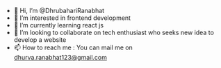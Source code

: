 - 👋 Hi, I’m @DhrubahariRanabhat
- 👀 I’m interested in frontend development
- 🌱 I’m currently learning react js
- 💞️ I’m looking to collaborate on tech enthusiast who seeks new idea to develop a website
- 📫 How to reach me : You can mail me on dhurva.ranabhat123@gmail.com

<!---
DhrubahariRanabhat/DhrubahariRanabhat is a ✨ special ✨ repository because its `README.md` (this file) appears on your GitHub profile.
You can click the Preview link to take a look at your changes.
--->
